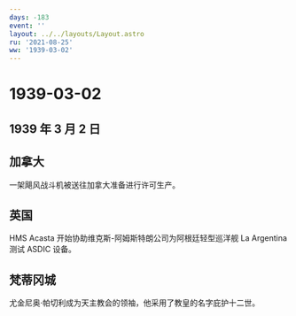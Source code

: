 ```yaml
---
days: -183
event: ''
layout: ../../layouts/Layout.astro
ru: '2021-08-25'
ww: '1939-03-02'
---
```


# 1939-03-02

## 1939 年 3 月 2 日

## 加拿大

一架飓风战斗机被送往加拿大准备进行许可生产。

## 英国

HMS Acasta 开始协助维克斯-阿姆斯特朗公司为阿根廷轻型巡洋舰 La Argentina
测试 ASDIC 设备。

## 梵蒂冈城

尤金尼奥·帕切利成为天主教会的领袖，他采用了教皇的名字庇护十二世。